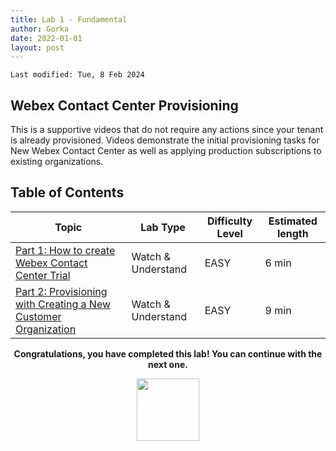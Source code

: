 ```yaml
---
title: Lab 1 - Fundamental
author: Gorka
date: 2022-01-01
layout: post
---
```

```
Last modified: Tue, 8 Feb 2024
```

## Webex Contact Center Provisioning
This is a supportive videos that do not require any actions since your tenant is already provisioned. Videos demonstrate the initial provisioning tasks for New Webex Contact Center as well as applying production subscriptions to existing organizations.

## Table of Contents


| Topic                                                                                    | Lab Type      | Difficulty Level | Estimated length |
| -------------------------------------------------------------------------------------------- | ------------- | --------------- | ---------------- |
| [Part 1: How to create Webex Contact Center Trial](#how-to-create-webex-contact-center-trial) | Watch & Understand | EASY            | 6 min           |
| [Part 2: Provisioning with Creating a New Customer Organization](#provisioning-with-creating-a-new-customer-organization)                       | Watch & Understand | EASY            | 9 min            |





<p style="text-align:center"><strong>Congratulations, you have completed this lab! You can continue with the next one.</strong></p>
		
<p style="text-align:center;"><img src="/assets/gitbook/images/webex.png" width="100"></p>	
	

